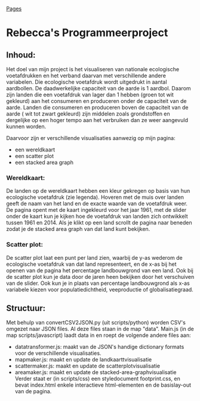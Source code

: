 [Pages](https://fietsboekstoel.github.io/Project/)

# Rebecca's Programmeerproject

## Inhoud:
Het doel van mijn project is het visualiseren van nationale ecologische voetafdrukken en het verband daarvan met verschillende andere variabelen.
Die ecologische voetafdruk wordt uitgedrukt in aantal aardbollen. De daadwerkelijke capaciteit van de aarde is 1 aardbol. Daarom zijn landen die een voetafdruk van lager dan 1 hebben (groen tot wit gekleurd) aan het consumeren en produceren onder de capaciteit van de aarde. Landen die consumeren en produceren boven de capaciteit van de aarde ( wit tot zwart gekleurd) zijn middelen zoals grondstoffen en dergelijke op een hoger tempo aan het verbruiken dan ze weer aangevuld kunnen worden.

Daarvoor zijn er verschillende visualisaties aanwezig op mijn pagina:
- een wereldkaart
- een scatter plot
- een stacked area graph

### Wereldkaart:
De landen op de wereldkaart hebben een kleur gekregen op basis van hun ecologische voetafdruk (zie legenda). Hoveren met de muis over landen geeft de naam van het land en de exacte waarde van de voetafdruk weer. De pagina opent met de kaart ingekleurd voor het jaar 1961, met de slider onder de kaart kun je kijken hoe de voetafdruk van landen zich ontwikkelt tussen 1961 en 2014. Als je klikt op een land scrollt de pagina naar beneden zodat je de stacked area graph van dat land kunt bekijken.

### Scatter plot:
De scatter plot laat een punt per land zien, waarbij de y-as wederom de ecologische voetafdruk van dat land representeert, en de x-as bij het openen van de pagina het percentage landbouwgrond van een land. Ook bij de scatter plot kun je data door de jaren heen bekijken door het verschuiven van de slider. Ook kun je in plaats van percentage landbouwgrond als x-as variabele kiezen voor populatiedichtheid, veeproductie of globalisatiegraad.

## Structuur:
Met behulp van convertCSV2JSON.py (uit scripts/python) worden CSV's omgezet naar JSON files. Al deze files staan in de map "data".
Main.js (in de map scripts/javascript) laadt data in en roept de volgende andere files aan:
- datatransformer.js: maakt van de JSON's handige dictionary formats voor de verschillende visualisaties.
- mapmaker.js: maakt en update de landkaarttvisualisatie
- scattermaker.js: maakt en update de scatterplotvisualisatie
- areamaker.js: maakt en update de stacked-area-graphvisualisatie
Verder staat er (in scripts/css) een styledocument footprint.css, en bevat index.html enkele interactieve html-elementen en de basislay-out van de pagina.

